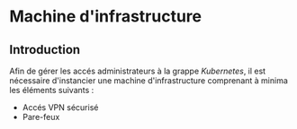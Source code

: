 # Machine d'infrastructure

## Introduction

Afin de gérer les accés administrateurs à la grappe *Kubernetes*, il est nécessaire d'instancier une
machine d'infrastructure comprenant à minima les éléments suivants :

* Accés VPN sécurisé
* Pare-feux
